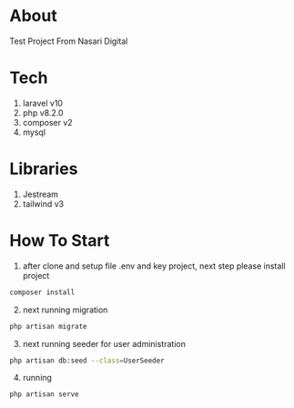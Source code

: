 # About
Test Project From Nasari Digital


# Tech
1. laravel v10
2. php v8.2.0
3. composer v2
4. mysql


# Libraries
1. Jestream
2. tailwind v3


# How To Start

1. after clone and setup file .env and key project, next step please install project
```bash
composer install
```

2. next running migration
```bash
php artisan migrate
```

3. next running seeder for user administration
```bash
php artisan db:seed --class=UserSeeder
```

4. running
```bash
php artisan serve
```
